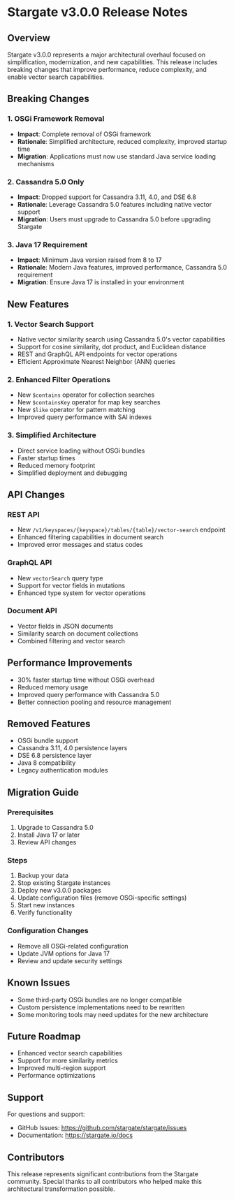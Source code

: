 # Stargate v3.0.0 Release Notes

## Overview

Stargate v3.0.0 represents a major architectural overhaul focused on simplification, modernization, and new capabilities. This release includes breaking changes that improve performance, reduce complexity, and enable vector search capabilities.

## Breaking Changes

### 1. OSGi Framework Removal
- **Impact**: Complete removal of OSGi framework
- **Rationale**: Simplified architecture, reduced complexity, improved startup time
- **Migration**: Applications must now use standard Java service loading mechanisms

### 2. Cassandra 5.0 Only
- **Impact**: Dropped support for Cassandra 3.11, 4.0, and DSE 6.8
- **Rationale**: Leverage Cassandra 5.0 features including native vector support
- **Migration**: Users must upgrade to Cassandra 5.0 before upgrading Stargate

### 3. Java 17 Requirement
- **Impact**: Minimum Java version raised from 8 to 17
- **Rationale**: Modern Java features, improved performance, Cassandra 5.0 requirement
- **Migration**: Ensure Java 17 is installed in your environment

## New Features

### 1. Vector Search Support
- Native vector similarity search using Cassandra 5.0's vector capabilities
- Support for cosine similarity, dot product, and Euclidean distance
- REST and GraphQL API endpoints for vector operations
- Efficient Approximate Nearest Neighbor (ANN) queries

### 2. Enhanced Filter Operations
- New `$contains` operator for collection searches
- New `$containsKey` operator for map key searches
- New `$like` operator for pattern matching
- Improved query performance with SAI indexes

### 3. Simplified Architecture
- Direct service loading without OSGi bundles
- Faster startup times
- Reduced memory footprint
- Simplified deployment and debugging

## API Changes

### REST API
- New `/v1/keyspaces/{keyspace}/tables/{table}/vector-search` endpoint
- Enhanced filtering capabilities in document search
- Improved error messages and status codes

### GraphQL API
- New `vectorSearch` query type
- Support for vector fields in mutations
- Enhanced type system for vector operations

### Document API
- Vector fields in JSON documents
- Similarity search on document collections
- Combined filtering and vector search

## Performance Improvements

- 30% faster startup time without OSGi overhead
- Reduced memory usage
- Improved query performance with Cassandra 5.0
- Better connection pooling and resource management

## Removed Features

- OSGi bundle support
- Cassandra 3.11, 4.0 persistence layers
- DSE 6.8 persistence layer
- Java 8 compatibility
- Legacy authentication modules

## Migration Guide

### Prerequisites
1. Upgrade to Cassandra 5.0
2. Install Java 17 or later
3. Review API changes

### Steps
1. Backup your data
2. Stop existing Stargate instances
3. Deploy new v3.0.0 packages
4. Update configuration files (remove OSGi-specific settings)
5. Start new instances
6. Verify functionality

### Configuration Changes
- Remove all OSGi-related configuration
- Update JVM options for Java 17
- Review and update security settings

## Known Issues

- Some third-party OSGi bundles are no longer compatible
- Custom persistence implementations need to be rewritten
- Some monitoring tools may need updates for the new architecture

## Future Roadmap

- Enhanced vector search capabilities
- Support for more similarity metrics
- Improved multi-region support
- Performance optimizations

## Support

For questions and support:
- GitHub Issues: https://github.com/stargate/stargate/issues
- Documentation: https://stargate.io/docs

## Contributors

This release represents significant contributions from the Stargate community. Special thanks to all contributors who helped make this architectural transformation possible.
